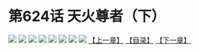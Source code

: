 # 第624话 天火尊者（下）
![](https://mhpic.xiaomingtaiji.net/comic/D/斗破苍穹拆分版/624话/1.jpg-zymk.middle.webp)
![](https://mhpic.xiaomingtaiji.net/comic/D/斗破苍穹拆分版/624话/2.jpg-zymk.middle.webp)
![](https://mhpic.xiaomingtaiji.net/comic/D/斗破苍穹拆分版/624话/3.jpg-zymk.middle.webp)
![](https://mhpic.xiaomingtaiji.net/comic/D/斗破苍穹拆分版/624话/4.jpg-zymk.middle.webp)
![](https://mhpic.xiaomingtaiji.net/comic/D/斗破苍穹拆分版/624话/5.jpg-zymk.middle.webp)
![](https://mhpic.xiaomingtaiji.net/comic/D/斗破苍穹拆分版/624话/6.jpg-zymk.middle.webp)
![](https://mhpic.xiaomingtaiji.net/comic/D/斗破苍穹拆分版/624话/7.jpg-zymk.middle.webp)
![](https://mhpic.xiaomingtaiji.net/comic/D/斗破苍穹拆分版/624话/8.jpg-zymk.middle.webp)
[【上一章】](./623.md)
[【目录】](./READMD.md)
[【下一章】](./625.md)

